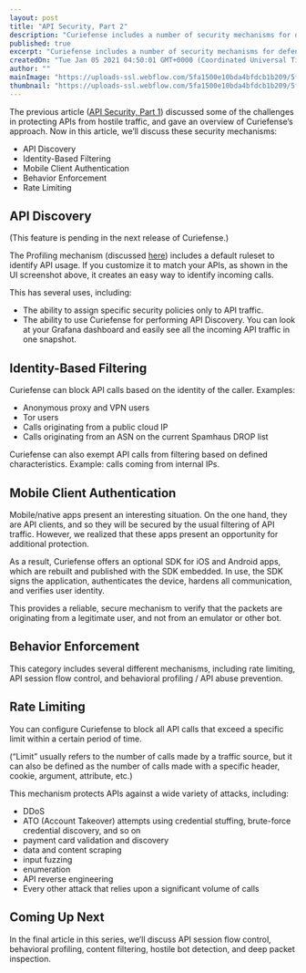 ```yaml
---
layout: post
title: "API Security, Part 2"
description: "Curiefense includes a number of security mechanisms for defending APIs against hostile traffic. This article discusses API Discovery, Identity-Based Filtering, Mobile Client Authentication, Behavior Enforcement, and Rate Limiting."
published: true
excerpt: "Curiefense includes a number of security mechanisms for defending APIs against hostile traffic. This article discusses API Discovery, Identity-Based Filtering, Mobile Client Authentication, Behavior Enforcement, and Rate Limiting."
createdOn: "Tue Jan 05 2021 04:50:01 GMT+0000 (Coordinated Universal Time)"
author: ""
mainImage: "https://uploads-ssl.webflow.com/5fa1500e10bda4bfdcb1b209/5ff3efe4ec5ad4dedf4e1b6b_API-Discovery-cropped.png"
thumbnail: "https://uploads-ssl.webflow.com/5fa1500e10bda4bfdcb1b209/5ff3efe4ec5ad4dedf4e1b6b_API-Discovery-cropped.png"
---
```


<p>
    The previous article (<a href="https://www.curiefense.io/post/api-security-part-1">API Security, Part 1</a>) discussed some of the challenges in protecting APIs from hostile traffic, and gave an overview of Curiefense’s approach. Now in
    this article, we’ll discuss these security mechanisms:
</p>
<ul>
    <li>API Discovery</li>
    <li>Identity-Based Filtering</li>
    <li>Mobile Client Authentication</li>
    <li>Behavior Enforcement</li>
    <li>Rate Limiting<br /></li>
</ul>
<h2>API Discovery</h2>
<p>(This feature is pending in the next release of Curiefense.)&nbsp;</p>
<p>
    The Profiling mechanism (discussed <a href="https://www.curiefense.io/post/an-intuitive-system">here</a>) includes a default ruleset to identify API usage. If you customize it to match your APIs, as shown in the UI screenshot above, it
    creates an easy way to identify incoming calls.
</p>
<p>This has several uses, including:</p>
<ul>
    <li>The ability to assign specific security policies only to API traffic.</li>
    <li>The ability to use Curiefense for performing API Discovery. You can look at your Grafana dashboard and easily see all the incoming API traffic in one snapshot.&nbsp;<br /></li>
</ul>
<h2>Identity-Based Filtering</h2>
<p>Curiefense can block API calls based on the identity of the caller. Examples:</p>
<ul>
    <li>Anonymous proxy and VPN users</li>
    <li>Tor users</li>
    <li>Calls originating from a public cloud IP</li>
    <li>Calls originating from an ASN on the current Spamhaus DROP list</li>
</ul>
<p>Curiefense can also exempt API calls from filtering based on defined characteristics. Example: calls coming from internal IPs.<br /></p>
<h2>Mobile Client Authentication</h2>
<p>
    Mobile/native apps present an interesting situation. On the one hand, they are API clients, and so they will be secured by the usual filtering of API traffic. However, we realized that these apps present an opportunity for additional
    protection.
</p>
<p>
    As a result, Curiefense offers an optional SDK for iOS and Android apps, which are rebuilt and published with the SDK embedded. In use, the SDK signs the application, authenticates the device, hardens all communication, and verifies
    user identity.&nbsp;
</p>
<p>This provides a reliable, secure mechanism to verify that the packets are originating from a legitimate user, and not from an emulator or other bot.<br /></p>
<h2>Behavior Enforcement&nbsp;</h2>
<p>This category includes several different mechanisms, including rate limiting, API session flow control, and behavioral profiling / API abuse prevention.<br /></p>
<h2>Rate Limiting</h2>
<p>You can configure Curiefense to block all API calls that exceed a specific limit within a certain period of time.&nbsp;</p>
<p>(“Limit” usually refers to the number of calls made by a traffic source, but it can also be defined as the number of calls made with a specific header, cookie, argument, attribute, etc.)</p>
<p>This mechanism protects APIs against a wide variety of attacks, including:&nbsp;</p>
<ul>
    <li>DDoS</li>
    <li>ATO (Account Takeover) attempts using credential stuffing, brute-force credential discovery, and so on</li>
    <li>payment card validation and discovery</li>
    <li>data and content scraping&nbsp;</li>
    <li>input fuzzing</li>
    <li>enumeration</li>
    <li>API reverse engineering</li>
    <li>Every other attack that relies upon a significant volume of calls</li>
</ul>
<h2>Coming Up Next</h2>
<p>In the final article in this series, we’ll discuss API session flow control, behavioral profiling, content filtering, hostile bot detection, and deep packet inspection.<br /></p>
